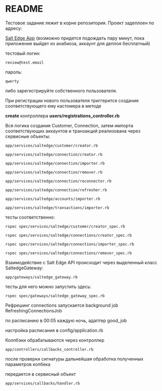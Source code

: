 # README
Тестовое задание лежит в корне репозитория.
Проект задеплоен по адресу:

[Salt Edge App](https://saltedge-app.onrender.com) (возможно придется подождать пару минут, пока приложение выйдет из анабиоза, аккаунт для деплоя бесплатный)

тестовый логин:

```review@test.email```

пароль:

```qwerty```

либо зарегистрируйте собственного пользователя.

При регистрации нового пользователя триггерится создание соответствующего ему кастомера в методе

__create__ контроллера __users/registrations_controller.rb__

Вся логика создания Customer, Connection, затем импорта соответствующих аккаунтов и транзакций
реализована через сервисные объекты:

```app/services/saltedge/customer/creator.rb```

```app/services/saltedge/connection/creator.rb```

```app/services/saltedge/connection/importer.rb```

```app/services/saltedge/connection/remover.rb```

```app/services/saltedge/connection/reconnector.rb```

```app/services/saltedge/connection/refresher.rb```

```app/services/saltedge/accounts/importer.rb```

```app/services/saltedge/transactions/importer.rb```

тесты соответственно:

```rspec spec/services/saltedge/customer/creator_spec.rb```

```rspec spec/services/saltedge/connections/creator_spec.rb```

```rspec spec/services/saltedge/connections/importer_spec.rb```

```rspec spec/services/saltedge/connections/remover_spec.rb```


  Взаимодействие с Salt Edge API происходит через выделенный класс SaltedgeGateway:

  ```app/gateways/saltedge_gateway.rb```

тесты для него можно запустить здесь:

  ```rspec spec/gateways/saltedge_gateway_spec.rb```

Рефрешинг connections запускается background job RefreshingConnectionsJob

по расписанию в 00:05 каждую ночь, адаптер good_job

настройка расписания в config/application.rb

Коллбэки обрабатываются через контроллер

```app/controllers/callbacks_controller.rb```

после проверки сигнатуры дальнейшая обработка полученных параметров колбека

передается в сервисный объект

```app/services/callbacks/handler.rb```
